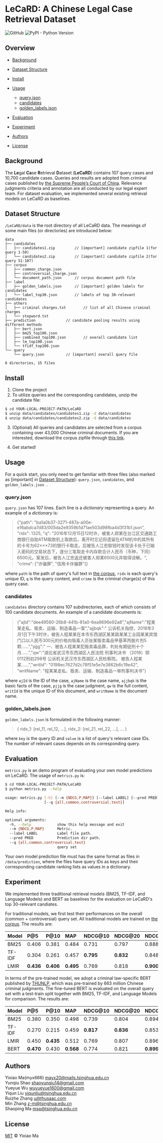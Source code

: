 # LeCaRD: A Chinese Legal Case Retrieval Dataset 
![GitHub](https://img.shields.io/github/license/myx666/LeCaRD) ![PyPI - Python Version](https://img.shields.io/pypi/pyversions/numpy)

## Overview
* [Background](#background)

- [Dataset Structure](#dataset-structure)

- [Install](#install)

- [Usage](#usage)
	- [query.json](#queryjson)
	- [candidates](#candidates)
	- [golden_labels.json](#golden_labelsjson)

- [Evaluation](#evaluation)

- [Experiment](#experiment)

- [Authors](#authors)

- [License](#license)

## Background

The **Le**gal **Ca**se **R**etrieval **D**ataset (**LeCaRD**) contains 107 query cases and 10,700 candidate cases. Queries and results are adopted from criminal cases published by [the Supreme People’s Court of China](https://wenshu.court.gov.cn/). Relevance judgments criteria and annotation are all conducted by our legal expert team. For dataset evaluation, we implemented several existing retrieval models on LeCaRD as baselines. 

## Dataset Structure

`/LeCaRD/data` is the root directory of all LeCaRD data. The meanings of some main files (or directories) are introduced below: 

```
data
├── candidates                       
│   ├── candidates1.zip			// [important] candidate zipfile 1(for query 1-50)
│   └── candidates2.zip			// [important] candidate zipfile 2(for query 51-107)
├── corpus
│   ├── common_charge.json
│   ├── controversial_charge.json
│   └── document_path.json		// corpus document path file
├── label
│   ├── golden_labels.json		// [important] golden labels for candidates
│   └── label_top30.json		// labels of top 30-relevant candidates
├── others
│   ├── criminal charges.txt		// list of all Chinese criminal charges
│   └── stopword.txt
├── prediction				// candidate pooling results using different methods
│   ├── bert.json
│   ├── bm25_top100.json
│   ├── combined_top100.json		// overall candidate list
│   ├── lm_top100.json
│   └── tfidf_top100.json
└── query
    └── query.json			// [important] overall query file

6 directories, 15 files
```

## Install
1. Clone the project
2. To utilize queries and the corresponding candidates, unzip the candidate file:

```bash
$ cd YOUR-LOCAL-PROJECT-PATH/LeCaRD
$ unzip data/candidates/candidates1.zip -d data/candidates
$ unzip data/candidates/candidates2.zip -d data/candidates
```
3. (Optional) All queries and candidates are selected from a corpus containing over 43,000 Chinese criminal documents. If you are interested, download the corpus zipfile through [this link](https://drive.google.com/file/d/1vQdX1MegFVtmoh0XCd4mav5PBkep7q0h/view?usp=sharing).

4. Get started!

## Usage

For a quick start, you only need to get familiar with three files (also marked as [important] in [Dataset Structure](#dataset-structure)): `query.json`, `candidates`, and `golden_labels.json
`. 

### query.json
`query.json` has 107 lines. Each line is a *dictionary* representing a query. An example of a *dictionary* is: 

> {"path": "ba1a0b37-3271-487a-a00e-e16abdca7d83/005da2e9359b1d71ae503d98fba4d3f31b1.json", "ridx": 1325, "q": "2016年12月15日12时许，被害人郑某在台江区交通路工商银行自助ATM取款机上取款后，离开时忘记将遗留在ATM机中的其所有的卡号为62×××73的银行卡取走。后被告人江忠取钱时发现该卡处于已输入密码的交易状态下，遂分三笔取走卡内存款合计人民币（币种，下同）6500元。案发后，被告人江忠返还被害人郑某6500元并取得谅解。", "crime": ["诈骗罪", "信用卡诈骗罪"]}

where `path` is the path of query's full text in [the corpus](https://drive.google.com/file/d/1vQdX1MegFVtmoh0XCd4mav5PBkep7q0h/view?usp=sharing), `ridx` is each query's unique ID, `q` is the query content, and `crime` is the criminal charge(s) of this query case.

### candidates

`candidates` directory contains 107 subdirectories, each of which consists of 100 candidate documents. An example of a candidate documents is:

> {"ajId":"dee49560-26b8-441b-81a0-6ea9696e92a8","ajName":"程某某走私、贩卖、运输、制造毒品一案","ajjbqk":" 公诉机关指控，2018年3月1日下午3时许，被告人程某某在本市东西湖区某某路某某工业园某某宾馆门口以人民币300元的价格向吸毒人员张某贩卖毒品甲基苯丙胺片剂5颗......","pjjg":" 一、被告人程某某犯贩卖毒品罪，判处有期徒刑十个月......","qw":"湖北省武汉市东西湖区人民法院 刑事判决书 （2018）鄂0112刑初298号 公诉机关武汉市东西湖区人民检察院。 被告人程某某......","writId": "0198ec7627d2c78f51e5e7e3862b6c19e42", "writName": "程某某走私、贩卖、运输、制造毒品一审刑事判决书"}

where `ajId` is the ID of the case, `ajName` is the case name, `ajjbqk` is the basic facts of the case, `pjjg` is the case judgment, `qw` is the full content, `writId` is the unique ID of this document, and `writName` is the document name.

### golden_labels.json

`golden_labels.json` is formulated in the following manner:

> { ridx_1: [rel_11, rel_12, ...], ridx_2: [rel_21, rel_22, ...], ... }

where `key` is the query ID and `value` is a list of query's relevant case IDs. The number of relevant cases depends on its corresponding query. 

## Evaluation

`metrics.py` is an demo program of evaluating your own model predictions on LeCaRD. The usage of `metrics.py` is:

```bash
$ cd YOUR-LOCAL-PROJECT-PATH/LeCaRD
$ python metrics.py --help

usage: metrics.py [-h] [--m {NDCG,P,MAP}] [--label LABEL] [--pred PRED]
                  [--q {all,common,controversial,test}]

Help info:

optional arguments:
  -h, --help            show this help message and exit
  --m {NDCG,P,MAP}      Metric.
  --label LABEL         Label file path.
  --pred PRED           Prediction dir path.
  --q {all,common,controversial,test}
                        query set
```

Your own model prediction file must has the same format as files in `/data/prediction`, where the files have query IDs as keys and their corresponding candidate ranking lists as values in a dictionary.

## Experiment

We implemented three traditional retrieval models (BM25, TF-IDF, and Language Models) and BERT as baselines for the evaluation on LeCaRD's top 30-relevant candiates.

For traditional models, we first test their performances on the overall (common + controversial) query set. All traditional models are trained on [the corpus](https://drive.google.com/file/d/1vQdX1MegFVtmoh0XCd4mav5PBkep7q0h/view?usp=sharing). The results are:

| **Model** | **P@5** | **P@10** | **MAP** | **NDCG@10** | **NDCG@20** | **NDCG@30** | 
|:----------|:----------|:----------|:----------|:----------|:----------|:----------|
| BM25   | 0.406    | 0.381    | 0.484    | 0.731    | 0.797    | 0.888    |
| TF-IDF | 0.304    | 0.261    | 0.457    | **0.795**    | **0.832**    | 0.848    |
| LMIR   | **0.436**    | **0.406**    | **0.495**    | 0.769    | 0.818    | **0.900**    |

In terms of the pre-trained model, we adopt a criminal law-specific BERT published by [THUNLP](https://github.com/thunlp/openclap), which was pre-trained by 663 million Chinese criminal judgments. The fine-tuned BERT is evaluated on the overall query set with a test-train split together with BM25, TF-IDF, and Language Models for comparison. The results are:

| **Model** | **P@5** | **P@10** | **MAP** | **NDCG@10** | **NDCG@20** | **NDCG@30** |
|:----------|:----------|:----------|:----------|:----------|:----------|:----------|
| BM25    | 0.380    | 0.350    | 0.498    | 0.739    | 0.804    | 0.894    |
| TF-IDF  | 0.270    | 0.215    | 0.459    | **0.817**    | **0.836**    | 0.853    |
| LMIR    | 0.450    | **0.435**    | 0.512    | 0.769    | 0.807    | 0.896    |
| BERT    | **0.470**    | 0.430    | **0.568**    | 0.774    | 0.821    | **0.899**    |


## Authors

Yixiao Ma(myx666) mayx20@mails.tsinghua.edu.cn \
Yunqiu Shao  shaoyunqiu14@gmail.com \
Yueyue Wu wuyueyue1600@gmail.com \
Yiqun Liu yiqunliu@tsinghua.edu.cn \
Ruizhe Zhang u@thusaac.com \
Min Zhang z-m@tsinghua.edu.cn \
Shaoping Ma msp@tsinghua.edu.cn 

## License

[MIT](LICENSE) © Yixiao Ma

